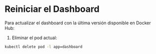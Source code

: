 # Reiniciar el Dashboard

Para actualizar el dashboard con la última versión disponible en Docker Hub:

1. Eliminar el pod actual:

```bash
kubectl delete pod -l app=dashboard
```